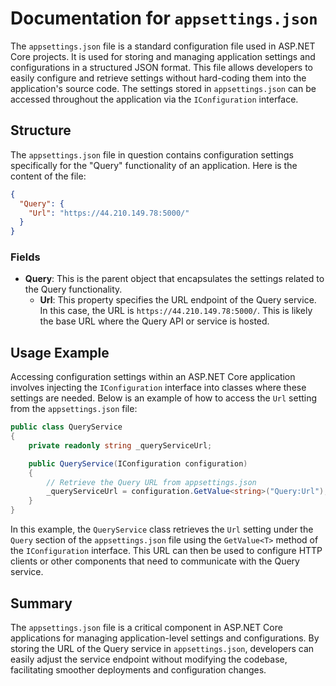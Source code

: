 # Documentation for `appsettings.json`

The `appsettings.json` file is a standard configuration file used in ASP.NET Core projects. It is used for storing and managing application settings and configurations in a structured JSON format. This file allows developers to easily configure and retrieve settings without hard-coding them into the application's source code. The settings stored in `appsettings.json` can be accessed throughout the application via the `IConfiguration` interface.

## Structure

The `appsettings.json` file in question contains configuration settings specifically for the "Query" functionality of an application. Here is the content of the file:

```json
{
  "Query": {
    "Url": "https://44.210.149.78:5000/"
  }
}
```

### Fields

- **Query**: This is the parent object that encapsulates the settings related to the Query functionality.
  - **Url**: This property specifies the URL endpoint of the Query service. In this case, the URL is `https://44.210.149.78:5000/`. This is likely the base URL where the Query API or service is hosted.

## Usage Example

Accessing configuration settings within an ASP.NET Core application involves injecting the `IConfiguration` interface into classes where these settings are needed. Below is an example of how to access the `Url` setting from the `appsettings.json` file:

```csharp
public class QueryService
{
    private readonly string _queryServiceUrl;

    public QueryService(IConfiguration configuration)
    {
        // Retrieve the Query URL from appsettings.json
        _queryServiceUrl = configuration.GetValue<string>("Query:Url");
    }
}
```

In this example, the `QueryService` class retrieves the `Url` setting under the `Query` section of the `appsettings.json` file using the `GetValue<T>` method of the `IConfiguration` interface. This URL can then be used to configure HTTP clients or other components that need to communicate with the Query service.

## Summary

The `appsettings.json` file is a critical component in ASP.NET Core applications for managing application-level settings and configurations. By storing the URL of the Query service in `appsettings.json`, developers can easily adjust the service endpoint without modifying the codebase, facilitating smoother deployments and configuration changes.
